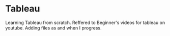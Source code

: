 # Tableau
Learning Tableau from scratch.
Reffered to Beginner's videos for tableau on youtube.
Adding files as and when I progress.
